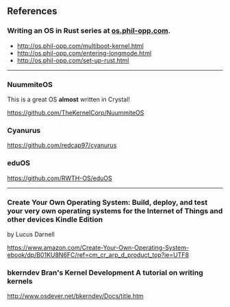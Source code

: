 ## References
### Writing an OS in Rust series at [os.phil-opp.com](http://os.phil-opp.com/).  

* http://os.phil-opp.com/multiboot-kernel.html
* http://os.phil-opp.com/entering-longmode.html
* http://os.phil-opp.com/set-up-rust.html

-----

### NuummiteOS  
This is a great OS **almost** written in Crystal!  

https://github.com/TheKernelCorp/NuummiteOS

### Cyanurus
https://github.com/redcap97/cyanurus

### eduOS
https://github.com/RWTH-OS/eduOS

-----

### Create Your Own Operating System: Build, deploy, and test your very own operating systems for the Internet of Things and other devices Kindle Edition
by Lucus Darnell

https://www.amazon.com/Create-Your-Own-Operating-System-ebook/dp/B01KU8N6FC/ref=cm_cr_arp_d_product_top?ie=UTF8

### bkerndev Bran's Kernel Development A tutorial on writing kernels
http://www.osdever.net/bkerndev/Docs/title.htm
